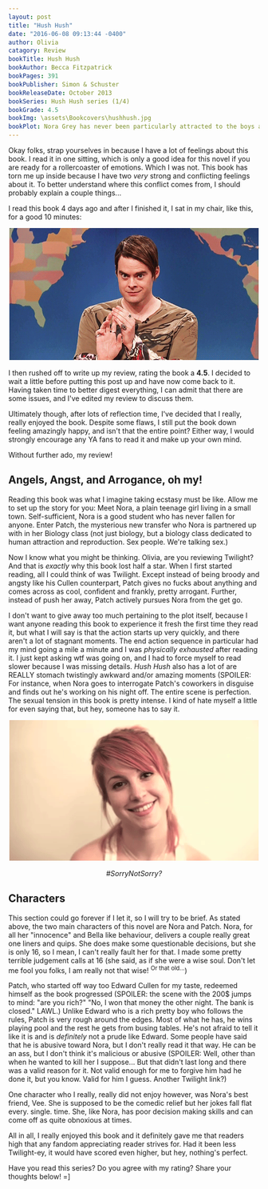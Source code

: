 ```yaml
---
layout: post
title: "Hush Hush"
date: "2016-06-08 09:13:44 -0400"
author: Olivia
catagory: Review
bookTitle: Hush Hush
bookAuthor: Becca Fitzpatrick
bookPages: 391
bookPublisher: Simon & Schuster
bookReleaseDate: October 2013
bookSeries: Hush Hush series (1/4)
bookGrade: 4.5
bookImg: \assets\Bookcovers\hushhush.jpg
bookPlot: Nora Grey has never been particularly attracted to the boys at her school, no matter how hard her best friend, Vee, pushes them at her. Not until Patch comes along. With his easy smile and eyes that seem to see inside her, Patch draws Nora to him against her better judgment. But after a series of terrifying encounters, Nora's not sure whom to trust. Patch seems to be everywhere she is and seems to know more about her than her closest friends. She can't decide whether she should fall into his arms or run and hide.<br><sup>Adapted from &#58; GoodReads</sup>
---
```

Okay folks, strap yourselves in because I have a lot of feelings about this book. I read it in one sitting, which is only a good idea for this novel if you are ready for a rollercoaster of emotions. Which I was not. This book has torn me up inside because I have two *very* strong and conflicting feelings about it. To better understand where this conflict comes from, I should probably explain a couple things...
<!--more-->

I read this book 4 days ago and after I finished it, I sat in my chair, like this, for a good 10 minutes:

<p align="center"> <img src="\assets\gifs\amusedstefon.gif" alt="Me, having an inner meltdown"></p>

I then rushed off to write up my review, rating the book a **4.5**. I decided to wait a little before putting this post up and have now come back to it. Having taken time to better digest everything, I can admit that there are some issues, and I've edited my review to discuss them.

Ultimately though, after lots of reflection time, I've decided that I really, really enjoyed the book. Despite some flaws, I still put the book down feeling amazingly happy, and isn't that the entire point? Either way, I would strongly encourage any YA fans to read it and make up your own mind.

Without further ado, my review!

## Angels, Angst, and Arrogance, oh my!
Reading this book was what I imagine taking ecstasy must be like. Allow me to set up the story for you: Meet Nora, a plain teenage girl living in a small town. Self-sufficient, Nora is a good student who has never fallen for anyone. Enter Patch, the mysterious new transfer who Nora is partnered up with in her Biology class (not just biology, but a biology class dedicated to human attraction and reproduction. Sex people. We're talking sex.)

Now I know what you might be thinking. Olivia, are you reviewing Twilight? And that is *exactly* why this book lost half a star. When I first started reading, all I could think of was Twilight. Except instead of being broody and angsty like his Cullen counterpart, Patch gives no fucks about anything and comes across as cool, confident and frankly, pretty arrogant. Further, instead of push her away, Patch actively pursues Nora from the get go.

I don't want to give away too much pertaining to the plot itself, because I want anyone reading this book to experience it fresh the first time they read it, but what I will say is that the action starts up very quickly, and there aren't a lot of stagnant moments. The end action sequence in particular had my mind going a mile a minute and I was *physically exhausted* after reading it. I just kept asking wtf was going on, and I had to force myself to read slower because I was missing details. *Hush Hush* also has a lot of are REALLY stomach twistingly awkward and/or amazing moments (SPOILER: <span class="spoiler">For instance, when Nora goes to interrogate Patch's coworkers in disguise and finds out he's working on his night off. The entire scene is perfection.</span> The sexual tension in this book is pretty intense. I kind of hate myself a little for even saying that, but hey, someone has to say it.

<p align="center"> <img src="\assets\gifs\Hayleywink.gif" alt="Sorry not Sorry"></p>


<p align="center"><i>#SorryNotSorry?</i></p>

## Characters
This section could go forever if I let it, so I will try to be brief. As stated above, the two main characters of this novel are Nora and Patch. Nora, for all her "innocence" and Bella like behaviour, delivers a couple really great one liners and quips. She does make some questionable decisions, but she is only 16, so I mean, I can't really fault her for that. I made some pretty terrible judgement calls at 16 (she said, as if she were a wise soul. Don't let me fool you folks, I am really not that wise! <sup>Or that old...</sup>)

Patch, who started off way too Edward Cullen for my taste, redeemed himself as the book progressed (SPOILER: <span class="spoiler">the scene with the 200$ jumps to mind: "are you rich?" "No, I won that money the other night. The bank is closed."</span> LAWL.) Unlike Edward who is a rich pretty boy who follows the rules, Patch is very rough around the edges. Most of what he has, he wins playing pool and the rest he gets from busing tables. He's not afraid to tell it like it is and is *definitely* not a prude like Edward. Some people have said that he is abusive toward Nora, but I don't really read it that way. He can be an ass, but I don't think it's malicious or abusive (SPOILER: <span class="spoiler">Well, other than when he wanted to kill her I suppose... But that didn't last long and there was a valid reason for it. Not valid enough for me to forgive him had he done it, but you know. Valid for him I guess.</span> Another Twilight link?)

One character who I really, really did not enjoy however, was Nora's best friend, Vee. She is supposed to be the comedic relief but her jokes fall flat every. single. time. She, like Nora, has poor decision making skills and can come off as quite obnoxious at times.

All in all, I really enjoyed this book and it definitely gave me that readers high that any fandom appreciating reader strives for. Had it been less Twilight-ey, it would have scored even higher, but hey, nothing's perfect.

Have you read this series? Do you agree with my rating? Share your thoughts below! =]
